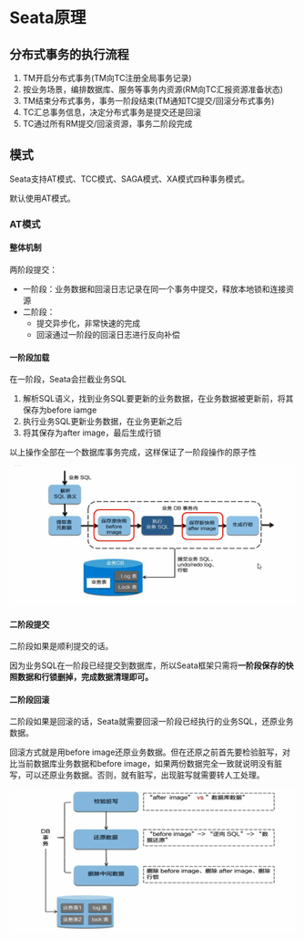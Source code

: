 # Seata原理

## 分布式事务的执行流程

1. TM开启分布式事务(TM向TC注册全局事务记录)
2. 按业务场景，编排数据库、服务等事务内资源(RM向TC汇报资源准备状态)
3. TM结束分布式事务，事务一阶段结束(TM通知TC提交/回滚分布式事务)
4. TC汇总事务信息，决定分布式事务是提交还是回滚
5. TC通过所有RM提交/回滚资源，事务二阶段完成



## 模式

Seata支持AT模式、TCC模式、SAGA模式、XA模式四种事务模式。

默认使用AT模式。



### AT模式

#### 整体机制

两阶段提交：

- 一阶段：业务数据和回滚日志记录在同一个事务中提交，释放本地锁和连接资源
- 二阶段：
  - 提交异步化，非常快速的完成
  - 回滚通过一阶段的回滚日志进行反向补偿



#### 一阶段加载

在一阶段，Seata会拦截业务SQL

1. 解析SQL语义，找到业务SQL要更新的业务数据，在业务数据被更新前，将其保存为before iamge
2. 执行业务SQL更新业务数据，在业务更新之后
3. 将其保存为after image，最后生成行锁

以上操作全部在一个数据库事务完成，这样保证了一阶段操作的原子性

![](./img/image-20210127001632380.png)



#### 二阶段提交

二阶段如果是顺利提交的话。

因为业务SQL在一阶段已经提交到数据库，所以Seata框架只需将**一阶段保存的快照数据和行锁删掉，完成数据清理即可。**



#### 二阶段回滚

二阶段如果是回滚的话，Seata就需要回滚一阶段已经执行的业务SQL，还原业务数据。

回滚方式就是用before image还原业务数据。但在还原之前首先要检验脏写，对比当前数据库业务数据和before image，如果两份数据完全一致就说明没有脏写，可以还原业务数据。否则，就有脏写，出现脏写就需要转人工处理。



![](./img/image-20210127002243009.png)